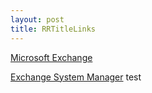 ```yaml
---
layout: post 
title: RRTitleLinks
---
```


[Microsoft Exchange](http://www.microsoft.com/exchange/default.mspx)

[Exchange System
Manager](http://searchexchange.techtarget.com/tip/1,289483,sid43_gci1115770,00.html)
test
